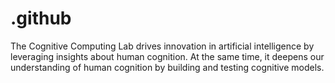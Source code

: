 # .github
The Cognitive Computing Lab drives innovation in artificial intelligence by leveraging insights about human cognition. At the same time, it deepens our understanding of human cognition by building and testing cognitive models.
